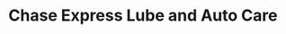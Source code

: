 ---
title: "Chase Express Lube and Auto Care"
url: /grand-junction/chase-express-lube-and-auto-care/
shop: Autowerkstatt
---